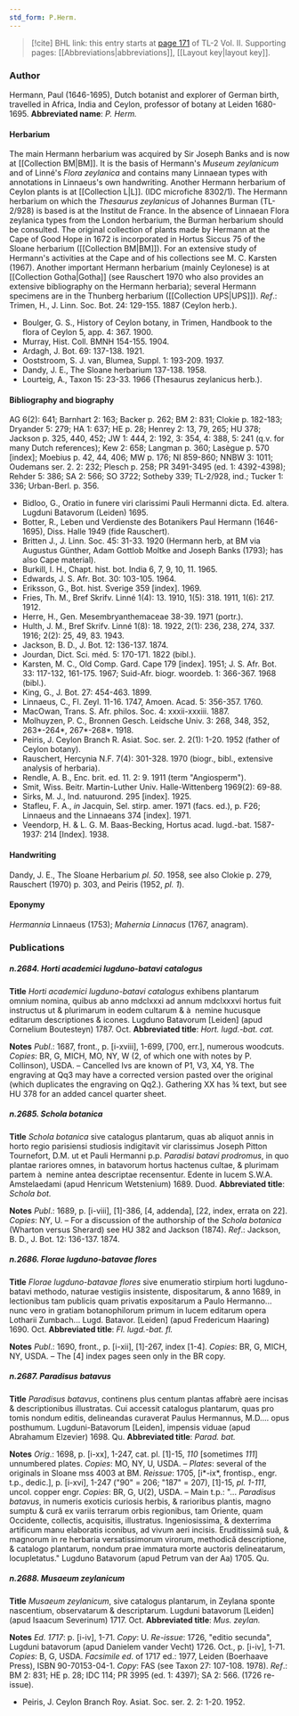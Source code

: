 ```yaml
---
std_form: P.Herm.
---
```


> [!cite] BHL link: this entry starts at [page 171](https://www.biodiversitylibrary.org/page/33068413) of TL-2 Vol. II.
> Supporting pages: [[Abbreviations|abbreviations]], [[Layout key|layout key]].

### Author

Hermann, Paul (1646-1695), Dutch botanist and explorer of German birth, travelled in Africa, India and Ceylon, professor of botany at Leiden 1680-1695. 
**Abbreviated name**: *P. Herm.*

#### Herbarium

The main Hermann herbarium was acquired by Sir Joseph Banks and is now at [[Collection BM|BM]]. It is the basis of Hermann's *Museum zeylanicum* and of Linné's *Flora zeylanica* and contains many Linnaean types with annotations in Linnaeus's own handwriting. Another Hermann herbarium of Ceylon plants is at [[Collection L|L]]. (IDC microfiche 8302/1). The Hermann herbarium on which the *Thesaurus zeylanicus* of Johannes Burman (TL-2/928) is based is at the Institut de France. In the absence of Linnaean Flora zeylanica types from the London herbarium, the Burman herbarium should be consulted. The original collection of plants made by Hermann at the Cape of Good Hope in 1672 is incorporated in Hortus Siccus 75 of the Sloane herbarium ([[Collection BM|BM]]). For an extensive study of Hermann's activities at the Cape and of his collections see M. C. Karsten (1967). Another important Hermann herbarium (mainly Ceylonese) is at [[Collection Gotha|Gotha]] (see Rauschert 1970 who also provides an extensive bibliography on the Hermann herbaria); several Hermann specimens are in the Thunberg herbarium ([[Collection UPS|UPS]]).
*Ref*.: Trimen, H., J. Linn. Soc. Bot. 24: 129-155. 1887 (Ceylon herb.).
- Boulger, G. S., History of Ceylon botany, in Trimen, Handbook to the flora of Ceylon 5, app. 4: 367. 1900.
- Murray, Hist. Coll. BMNH 154-155. 1904.
- Ardagh, J. Bot. 69: 137-138. 1921.
- Ooststroom, S. J. van, Blumea, Suppl. 1: 193-209. 1937.
- Dandy, J. E., The Sloane herbarium 137-138. 1958.
- Lourteig, A., Taxon 15: 23-33. 1966 (Thesaurus zeylanicus herb.).

#### Bibliography and biography

AG 6(2): 641; Barnhart 2: 163; Backer p. 262; BM 2: 831; Clokie p. 182-183; Dryander 5: 279; HA 1: 637; HE p. 28; Henrey 2: 13, 79, 265; HU 378; Jackson p. 325, 440, 452; JW 1: 444, 2: 192, 3: 354, 4: 388, 5: 241 (q.v. for many Dutch references); Kew 2: 658; Langman p. 360; Lasègue p. 570 \[index\]; Moebius p. 42, 44, 406; MW p. 176; NI 859-860; NNBW 3: 1011; Oudemans ser. 2. 2: 232; Plesch p. 258; PR 3491-3495 (ed. 1: 4392-4398); Rehder 5: 386; SA 2: 566; SO 3722; Sotheby 339; TL-2/928, ind.; Tucker 1: 336; Urban-Berl. p. 356.
- Bidloo, G., Oratio in funere viri clarissimi Pauli Hermanni dicta. Ed. altera. Lugduni Batavorum (Leiden) 1695.
- Botter, R., Leben und Verdienste des Botanikers Paul Hermann (1646-1695), Diss. Halle 1949 (fide Rauschert).
- Britten J., J. Linn. Soc. 45: 31-33. 1920 (Hermann herb, at BM via Augustus Günther, Adam Gottlob Moltke and Joseph Banks (1793); has also Cape material).
- Burkill, I. H., Chapt. hist. bot. India 6, 7, 9, 10, 11. 1965.
- Edwards, J. S. Afr. Bot. 30: 103-105. 1964.
- Eriksson, G., Bot. hist. Sverige 359 \[index\]. 1969.
- Fries, Th. M., Bref Skrifv. Linné 1(4): 13. 1910, 1(5): 318. 1911, 1(6): 217. 1912.
- Herre, H., Gen. Mesembryanthemaceae 38-39. 1971 (portr.).
- Hulth, J. M., Bref Skrifv. Linné 1(8): 18. 1922, 2(1): 236, 238, 274, 337. 1916; 2(2): 25, 49, 83. 1943.
- Jackson, B. D., J. Bot. 12: 136-137. 1874.
- Jourdan, Dict. Sci. méd. 5: 170-171. 1822 (bibl.).
- Karsten, M. C., Old Comp. Gard. Cape 179 \[index\]. 1951; J. S. Afr. Bot. 33: 117-132, 161-175. 1967; Suid-Afr. biogr. woordeb. 1: 366-367. 1968 (bibl.).
- King, G., J. Bot. 27: 454-463. 1899.
- Linnaeus, C., Fl. Zeyl. 11-16. 1747, Amoen. Acad. 5: 356-357. 1760.
- MacOwan, Trans. S. Afr. philos. Soc. 4: xxxii-xxxiii. 1887.
- Molhuyzen, P. C., Bronnen Gesch. Leidsche Univ. 3: 268, 348, 352, 263\*-264\*, 267\*-268\*. 1918.
- Peiris, J. Ceylon Branch R. Asiat. Soc. ser. 2. 2(1): 1-20. 1952 (father of Ceylon botany).
- Rauschert, Hercynia N.F. 7(4): 301-328. 1970 (biogr., bibl., extensive analysis of herbaria).
- Rendle, A. B., Enc. brit. ed. 11. 2: 9. 1911 (term "Angiosperm").
- Smit, Wiss. Beitr. Martin-Luther Univ. Halle-Wittenberg 1969(2): 69-88.
- Sirks, M. J., Ind. natuurond. 295 \[index\]. 1925.
- Stafleu, F. A., *in* Jacquin, Sel. stirp. amer. 1971 (facs. ed.), p. F26; Linnaeus and the Linnaeans 374 \[index\]. 1971.
- Veendorp, H. & L. G. M. Baas-Becking, Hortus acad. lugd.-bat. 1587-1937: 214 \[Index\]. 1938.

#### Handwriting

Dandy, J. E., The Sloane Herbarium *pl. 50*. 1958, see also Clokie p. 279, Rauschert (1970) p. 303, and Peiris (1952, *pl. 1*).

#### Eponymy

*Hermannia* Linnaeus (1753); *Mahernia Linnacus* (1767, anagram).

### Publications

##### n.2684. Horti academici lugduno-batavi catalogus

**Title**
*Horti academici lugduno-batavi catalogus* exhibens plantarum omnium nomina, quibus ab anno mdclxxxi ad annum mdclxxxvi hortus fuit instructus ut & plurimarum in eodem cultarum & à  nemine hucusque editarum descriptiones & icones. Lugduno Batavorum \[Leiden\] (apud Cornelium Boutesteyn) 1787. Oct.
**Abbreviated title**: *Hort. lugd.-bat. cat.*

**Notes**
*Publ*.: 1687, front., p. \[i-xviii\], 1-699, \[700, err.\], numerous woodcuts. *Copies*: BR, G, MICH, MO, NY, W (2, of which one with notes by P. Collinson), USDA. – Cancelled lvs are known of P1, V3, X4, Y8. The engraving at Qq3 may have a corrected version pasted over the original (which duplicates the engraving on Qq2.). Gathering XX has ¾ text, but see HU 378 for an added cancel quarter sheet.

##### n.2685. Schola botanica

**Title**
*Schola botanica* sive catalogus plantarum, quas ab aliquot annis in horto regio parisiensi studiosis indigitavit vir clarissimus Joseph Pitton Tournefort, D.M. ut et Pauli Hermanni p.p. *Paradisi batavi prodromus*, in quo plantae rariores omnes, in batavorum hortus hactenus cultae, & plurimam partem à  nemine antea descriptae recensentur. Edente in lucem S.W.A. Amstelaedami (apud Henricum Wetstenium) 1689. Duod.
**Abbreviated title**: *Schola bot.*

**Notes**
*Publ*.: 1689, p. \[i-viii\], \[1\]-386, \[4, addenda\], \[22, index, errata on 22\]. *Copies*: NY, U. – For a discussion of the authorship of the *Schola botanica* (Wharton versus Sherard) see HU 382 and Jackson (1874).
*Ref*.: Jackson, B. D., J. Bot. 12: 136-137. 1874.

##### n.2686. Florae lugduno-batavae flores

**Title**
*Florae lugduno-batavae flores* sive enumeratio stirpium horti lugduno-batavi methodo, naturae vestigiis insistente, dispositarum, & anno 1689, in lectionibus tam publicis quam privatis expositarum a Paulo Hermanno... nunc vero in gratiam botanophilorum primum in lucem editarum opera Lotharii Zumbach... Lugd. Batavor. \[Leiden\] (apud Fredericum Haaring) 1690. Oct.
**Abbreviated title**: *Fl. lugd.-bat. fl.*

**Notes**
*Publ*.: 1690, front., p. \[i-xii\], \[1\]-267, index \[1-4\]. *Copies*: BR, G, MICH, NY, USDA. – The \[4\] index pages seen only in the BR copy.

##### n.2687. Paradisus batavus

**Title**
*Paradisus batavus*, continens plus centum plantas affabrè aere incisas & descriptionibus illustratas. Cui accessit catalogus plantarum, quas pro tomis nondum editis, delineandas curaverat Paulus Hermannus, M.D.... opus posthumum. Lugduni-Batavorum \[Leiden\], impensis viduae (apud Abrahamum Elzevier) 1698. Qu.
**Abbreviated title**: *Parad. bat.*

**Notes**
*Orig*.: 1698, p. \[i-xx\], 1-247, cat. pl. \[1\]-15, *110* \[sometimes *111*\] unnumbered plates. *Copies*: MO, NY, U, USDA. – *Plates*: several of the originals in Sloane mss 4003 at BM.
*Reissue*: 1705, \[i\*-ix\*, frontisp., engr. t.p., dedic.\], p. \[i-xvi\], 1-247 ("90" = 206; "187" = 207), \[1\]-15, *pl. 1-111*, uncol. copper engr. *Copies*: BR, G, U(2), USDA. – Main t.p.: "... *Paradisus batavus*, in numeris exoticis curiosis herbis, & rarioribus plantis, magno sumptu & curâ ex variis terrarum orbis regionibus, tam Oriente, quam Occidente, collectis, acquisitis, illustratus. Ingeniosissima, & dexterrima artificum manu elaboratis iconibus, ad vivum aeri incisis. Eruditissimâ suâ, & magnorum in re herbaria versatissimorum virorum, methodicâ descriptione, & catalogo plantarum, nondum prae immatura morte auctoris delineatarum, locupletatus." Lugduno Batavorum (apud Petrum van der Aa) 1705. Qu.

##### n.2688. Musaeum zeylanicum

**Title**
*Musaeum zeylanicum*, sive catalogus plantarum, in Zeylana sponte nascentium, observatarum & descriptarum. Lugduni batavorum \[Leiden\] (apud Isaacum Severinum) 1717. Oct.
**Abbreviated title**: *Mus. zeylan.*

**Notes**
*Ed. 1717*: p. \[i-iv\], 1-71. *Copy*: U.
*Re-issue*: 1726, "editio secunda", Lugduni batavorum (apud Danielem vander Vecht) 1726. Oct., p. \[i-iv\], 1-71. *Copies*: B, G, USDA.
*Facsimile ed*. of 1717 ed.: 1977, Leiden (Boerhaave Press), ISBN 90-70153-04-1. *Copy*: FAS (see Taxon 27: 107-108. 1978).
*Ref*.: BM 2: 831; HE p. 28; IDC 114; PR 3995 (ed. 1: 4397); SA 2: 566. (1726 re-issue).
- Peiris, J. Ceylon Branch Roy. Asiat. Soc. ser. 2. 2: 1-20. 1952.

